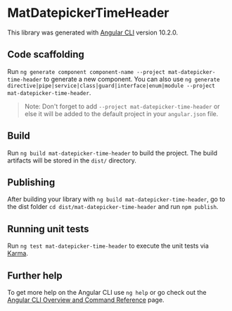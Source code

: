 # MatDatepickerTimeHeader

This library was generated with [Angular CLI](https://github.com/angular/angular-cli) version 10.2.0.

## Code scaffolding

Run `ng generate component component-name --project mat-datepicker-time-header` to generate a new component. You can also use `ng generate directive|pipe|service|class|guard|interface|enum|module --project mat-datepicker-time-header`.
> Note: Don't forget to add `--project mat-datepicker-time-header` or else it will be added to the default project in your `angular.json` file. 

## Build

Run `ng build mat-datepicker-time-header` to build the project. The build artifacts will be stored in the `dist/` directory.

## Publishing

After building your library with `ng build mat-datepicker-time-header`, go to the dist folder `cd dist/mat-datepicker-time-header` and run `npm publish`.

## Running unit tests

Run `ng test mat-datepicker-time-header` to execute the unit tests via [Karma](https://karma-runner.github.io).

## Further help

To get more help on the Angular CLI use `ng help` or go check out the [Angular CLI Overview and Command Reference](https://angular.io/cli) page.
